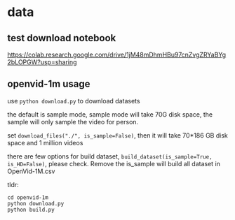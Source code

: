 # data

## test download notebook
https://colab.research.google.com/drive/1jM48mDhmHBu97cnZvgZRYaBYg2bLOPGW?usp=sharing

## openvid-1m usage
use `python download.py` to download datasets

the default is sample mode, sample mode will take 70G disk space, the sample will only sample the video for person.

set `download_files("./", is_sample=False)`, then it will take 70*186 GB disk space and 1 million videos

there are few options for build dataset, 
`build_dataset(is_sample=True, is_HD=False)`, please check. Remove the is_sample will build all dataset in OpenVid-1M.csv

tldr:
```
cd openvid-1m
python download.py
python build.py
```
